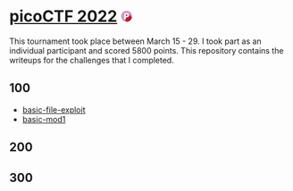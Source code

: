 # [picoCTF 2022](http://play.picoctf.org) ![picoctf](./picoctf-small.jpg)

This tournament took place between March 15 - 29. I took part as an individual participant and scored 5800 points. This repository contains the writeups for the challenges that I completed. 

## 100

- [basic-file-exploit](./100/basic-file-exploit/README.md)
- [basic-mod1](./100/basic-mod1/README.md)

## 200

## 300
